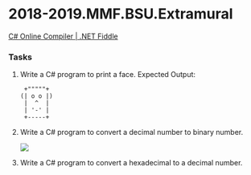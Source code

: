 # 2018-2019.MMF.BSU.Extramural

[C# Online Compiler | .NET Fiddle](https://dotnetfiddle.net/)

### Tasks

1. Write a C# program to print a face. Expected Output:

        +"""""+ 
       (| o o |)                                             
        |  ^  |                                                 
        | '-' |   
        +-----+
        
       
      
2. Write a C# program to convert a decimal number to binary number. 

   ![](https://github.com/AnzhelikaKravchuk/2018-2019.MMF.BSU/blob/master/Extramural/1.png)

3. Write a C# program to convert a hexadecimal to a decimal number.
